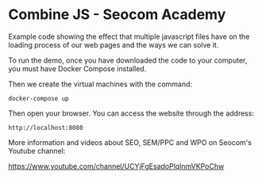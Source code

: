 # Combine JS - Seocom Academy

Example code showing the effect that multiple javascript files have on the loading process of our web pages and the ways we can solve it.

To run the demo, once you have downloaded the code to your computer, you must have Docker Compose installed.

Then we create the virtual machines with the command:

`docker-compose up`

Then open your browser. You can access the website through the address:

`http://localhost:8080`

More information and videos about SEO, SEM/PPC and WPO on Seocom's Youtube channel:

https://www.youtube.com/channel/UCYjFgEsadoPlqlnmVKPoChw
